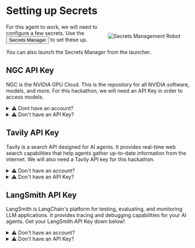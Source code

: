 # Setting up Secrets

<img src="_static/robots/spyglass.png" alt="Secrets Management Robot" style="float:right; max-width:300px;margin:25px;" />


For this agent to work, we will need to configure a few secrets. Use the <button onclick="openVoila('code/secrets_management.ipynb');"><i class="fas fa-key"></i> Secrets Manager</button> to set these up.

You can also launch the Secrets Manager from the launcher.

## NGC API Key

NGC is the NVIDIA GPU Cloud. This is the repository for all NVIDIA software, models, and more. For this hackathon, we will need an API Key in order to access models.

<details>
<summary>⚠️ Dont have an account?</summary>

You can get free non-commercial access to NVIDIA NIMs with an [NVIDIA Developer Account](https://developer.nvidia.com/developer-program).
</details>

<details>
<summary>⚠️ Don't have an API Key?</summary>

Manage your API Keys from the [NGC console](https://org.ngc.nvidia.com/setup/api-keys).

</details>

## Tavily API Key

Tavily is a search API designed for AI agents. It provides real-time web search capabilities that help agents gather up-to-date information from the internet. We will also need a Tavily API key for this hackathon.

<details>
<summary>⚠️ Don't have an account?</summary>

You can get free access to Tavily with a [Tavily Developer Account](https://tavily.com/).
</details>

<details>
<summary>⚠️ Don't have an API Key?</summary>

Manage your API Keys from the [Tavily Dashboard](https://app.tavily.com/home).

</details>

## LangSmith API Key

LangSmith is LangChain's platform for testing, evaluating, and monitoring LLM applications. It provides tracing and debugging capabilities for your AI agents. Get your LangSmith API Key down below!

<details>
<summary>⚠️ Don't have an account?</summary>

You can get free access to LangSmith with a [LangSmith Account](https://smith.langchain.com/).
</details>

<details>
<summary>⚠️ Don't have an API Key?</summary>

Manage your API Keys from the [LangSmith Settings](https://smith.langchain.com/settings).

</details>